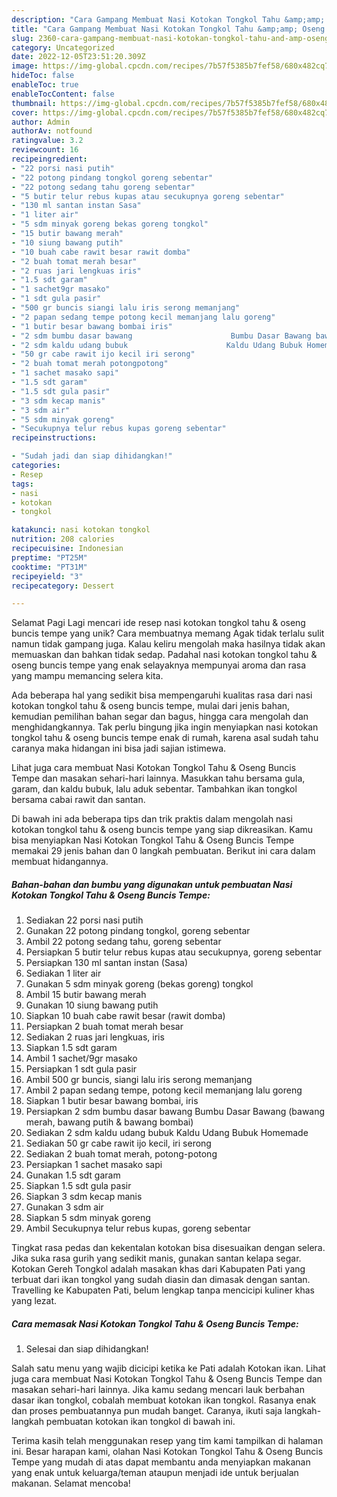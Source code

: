```yaml
---
description: "Cara Gampang Membuat Nasi Kotokan Tongkol Tahu &amp;amp; Oseng Buncis Tempe yang Lezat, Mengugah Selera"
title: "Cara Gampang Membuat Nasi Kotokan Tongkol Tahu &amp;amp; Oseng Buncis Tempe yang Lezat, Mengugah Selera"
slug: 2360-cara-gampang-membuat-nasi-kotokan-tongkol-tahu-and-amp-oseng-buncis-tempe-yang-lezat-mengugah-selera
category: Uncategorized
date: 2022-12-05T23:51:20.309Z
image: https://img-global.cpcdn.com/recipes/7b57f5385b7fef58/680x482cq70/nasi-kotokan-tongkol-tahu-oseng-buncis-tempe-foto-resep-utama.jpg
hideToc: false
enableToc: true
enableTocContent: false
thumbnail: https://img-global.cpcdn.com/recipes/7b57f5385b7fef58/680x482cq70/nasi-kotokan-tongkol-tahu-oseng-buncis-tempe-foto-resep-utama.jpg
cover: https://img-global.cpcdn.com/recipes/7b57f5385b7fef58/680x482cq70/nasi-kotokan-tongkol-tahu-oseng-buncis-tempe-foto-resep-utama.jpg
author: Admin
authorAv: notfound
ratingvalue: 3.2
reviewcount: 16
recipeingredient:
- "22 porsi nasi putih"
- "22 potong pindang tongkol goreng sebentar"
- "22 potong sedang tahu goreng sebentar"
- "5 butir telur rebus kupas atau secukupnya goreng sebentar"
- "130 ml santan instan Sasa"
- "1 liter air"
- "5 sdm minyak goreng bekas goreng tongkol"
- "15 butir bawang merah"
- "10 siung bawang putih"
- "10 buah cabe rawit besar rawit domba"
- "2 buah tomat merah besar"
- "2 ruas jari lengkuas iris"
- "1.5 sdt garam"
- "1 sachet9gr masako"
- "1 sdt gula pasir"
- "500 gr buncis siangi lalu iris serong memanjang"
- "2 papan sedang tempe potong kecil memanjang lalu goreng"
- "1 butir besar bawang bombai iris"
- "2 sdm bumbu dasar bawang                      Bumbu Dasar Bawang bawang merah bawang putih  bawang bombai"
- "2 sdm kaldu udang bubuk                      Kaldu Udang Bubuk Homemade"
- "50 gr cabe rawit ijo kecil iri serong"
- "2 buah tomat merah potongpotong"
- "1 sachet masako sapi"
- "1.5 sdt garam"
- "1.5 sdt gula pasir"
- "3 sdm kecap manis"
- "3 sdm air"
- "5 sdm minyak goreng"
- "Secukupnya telur rebus kupas goreng sebentar"
recipeinstructions:

- "Sudah jadi dan siap dihidangkan!"
categories:
- Resep
tags:
- nasi
- kotokan
- tongkol

katakunci: nasi kotokan tongkol 
nutrition: 208 calories
recipecuisine: Indonesian
preptime: "PT25M"
cooktime: "PT31M"
recipeyield: "3"
recipecategory: Dessert

---
```



Selamat Pagi Lagi mencari ide resep nasi kotokan tongkol tahu &amp; oseng buncis tempe yang unik? Cara membuatnya memang Agak tidak terlalu sulit namun tidak gampang juga. Kalau keliru mengolah maka hasilnya tidak akan memuaskan dan bahkan tidak sedap. Padahal nasi kotokan tongkol tahu &amp; oseng buncis tempe yang enak selayaknya mempunyai aroma dan rasa yang mampu memancing selera kita.


Ada beberapa hal yang sedikit bisa mempengaruhi kualitas rasa dari nasi kotokan tongkol tahu &amp; oseng buncis tempe, mulai dari jenis bahan, kemudian pemilihan bahan segar dan bagus, hingga cara mengolah dan menghidangkannya. Tak perlu bingung jika ingin menyiapkan nasi kotokan tongkol tahu &amp; oseng buncis tempe enak di rumah, karena asal sudah tahu caranya maka hidangan ini bisa jadi sajian istimewa.

Lihat juga cara membuat Nasi Kotokan Tongkol Tahu &amp; Oseng Buncis Tempe dan masakan sehari-hari lainnya. Masukkan tahu bersama gula, garam, dan kaldu bubuk, lalu aduk sebentar. Tambahkan ikan tongkol bersama cabai rawit dan santan.


Di bawah ini ada beberapa tips dan trik praktis dalam mengolah nasi kotokan tongkol tahu &amp; oseng buncis tempe yang siap dikreasikan. Kamu bisa menyiapkan Nasi Kotokan Tongkol Tahu &amp; Oseng Buncis Tempe memakai 29 jenis bahan dan 0 langkah pembuatan. Berikut ini cara dalam membuat hidangannya.

<!--inarticleads1-->

##### Bahan-bahan dan bumbu yang digunakan untuk pembuatan Nasi Kotokan Tongkol Tahu &amp; Oseng Buncis Tempe:

1. Sediakan 22 porsi nasi putih
1. Gunakan 22 potong pindang tongkol, goreng sebentar
1. Ambil 22 potong sedang tahu, goreng sebentar
1. Persiapkan 5 butir telur rebus kupas atau secukupnya, goreng sebentar
1. Persiapkan 130 ml santan instan (Sasa)
1. Sediakan 1 liter air
1. Gunakan 5 sdm minyak goreng (bekas goreng) tongkol
1. Ambil 15 butir bawang merah
1. Gunakan 10 siung bawang putih
1. Siapkan 10 buah cabe rawit besar (rawit domba)
1. Persiapkan 2 buah tomat merah besar
1. Sediakan 2 ruas jari lengkuas, iris
1. Siapkan 1.5 sdt garam
1. Ambil 1 sachet/9gr masako
1. Persiapkan 1 sdt gula pasir
1. Ambil 500 gr buncis, siangi lalu iris serong memanjang
1. Ambil 2 papan sedang tempe, potong kecil memanjang lalu goreng
1. Siapkan 1 butir besar bawang bombai, iris
1. Persiapkan 2 sdm bumbu dasar bawang                      Bumbu Dasar Bawang (bawang merah, bawang putih &amp; bawang bombai)
1. Sediakan 2 sdm kaldu udang bubuk                      Kaldu Udang Bubuk Homemade
1. Sediakan 50 gr cabe rawit ijo kecil, iri serong
1. Sediakan 2 buah tomat merah, potong-potong
1. Persiapkan 1 sachet masako sapi
1. Gunakan 1.5 sdt garam
1. Siapkan 1.5 sdt gula pasir
1. Siapkan 3 sdm kecap manis
1. Gunakan 3 sdm air
1. Siapkan 5 sdm minyak goreng
1. Ambil Secukupnya telur rebus kupas, goreng sebentar


Tingkat rasa pedas dan kekentalan kotokan bisa disesuaikan dengan selera. Jika suka rasa gurih yang sedikit manis, gunakan santan kelapa segar. Kotokan Gereh Tongkol adalah masakan khas dari Kabupaten Pati yang terbuat dari ikan tongkol yang sudah diasin dan dimasak dengan santan. Travelling ke Kabupaten Pati, belum lengkap tanpa mencicipi kuliner khas yang lezat. 

<!--inarticleads2-->

##### Cara memasak Nasi Kotokan Tongkol Tahu &amp; Oseng Buncis Tempe:


1. Selesai dan siap dihidangkan!

Salah satu menu yang wajib dicicipi ketika ke Pati adalah Kotokan ikan. Lihat juga cara membuat Nasi Kotokan Tongkol Tahu &amp; Oseng Buncis Tempe dan masakan sehari-hari lainnya. Jika kamu sedang mencari lauk berbahan dasar ikan tongkol, cobalah membuat kotokan ikan tongkol. Rasanya enak dan proses pembuatannya pun mudah banget. Caranya, ikuti saja langkah-langkah pembuatan kotokan ikan tongkol di bawah ini. 

Terima kasih telah menggunakan resep yang tim kami tampilkan di halaman ini. Besar harapan kami, olahan Nasi Kotokan Tongkol Tahu &amp; Oseng Buncis Tempe yang mudah di atas dapat membantu anda menyiapkan makanan yang enak untuk keluarga/teman ataupun menjadi ide untuk berjualan makanan. Selamat mencoba!
